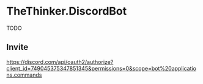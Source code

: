 # TheThinker.DiscordBot

TODO

## Invite

https://discord.com/api/oauth2/authorize?client_id=749045375347851345&permissions=0&scope=bot%20applications.commands
